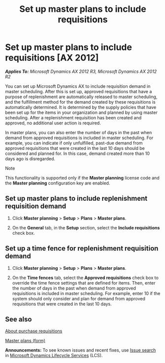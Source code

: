 ﻿---
title: Set up master plans to include requisitions
TOCTitle: Set up master plans to include requisitions
ms:assetid: 749bfc46-86d6-488d-a46d-fc2743933314
ms:mtpsurl: https://technet.microsoft.com/en-us/library/JJ683228(v=AX.60)
ms:contentKeyID: 49684851
ms.date: 04/18/2014
mtps_version: v=AX.60
---

# Set up master plans to include requisitions [AX 2012]


_**Applies To:** Microsoft Dynamics AX 2012 R3, Microsoft Dynamics AX 2012 R2_

You can set up Microsoft Dynamics AX to include requisition demand in master scheduling. After this is set up, approved requisitions that have a purpose of replenishment are automatically released to master scheduling, and the fulfillment method for the demand created by these requisitions is automatically determined. It is determined by the supply policies that have been set up for the items in your organization and planned by using master scheduling. After a replenishment requisition has been created and approved, no additional user action is required.

In master plans, you can also enter the number of days in the past when demand from approved requisitions is included in master scheduling. For example, you can indicate if only unfulfilled, past-due demand from approved requisitions that were created in the last 10 days should be considered and planned for. In this case, demand created more than 10 days ago is disregarded.


> [!NOTE]
> <P>This functionality is supported only if the <STRONG>Master planning</STRONG> license code and the <STRONG>Master planning</STRONG> configuration key are enabled.</P>



## Set up master plans to include replenishment requisition demand

1.  Click **Master planning** \> **Setup** \> **Plans** \> **Master plans**.

2.  On the **General** tab, in the **Setup** section, select the **Include requisitions** check box.

## Set up a time fence for replenishment requisition demand

1.  Click **Master planning** \> **Setup** \> **Plans** \> **Master plans**.

2.  On the **Time fences** tab, select the **Approved requisitions** check box to override the time fence settings that are defined for items. Then, enter the number of days in the past when demand from approved requisitions is included in master scheduling. For example, enter 10 if the system should only consider and plan for demand from approved requisitions that were created in the last 10 days.

## See also

[About purchase requisitions](about-purchase-requisitions.md)

[Master plans (form)](https://technet.microsoft.com/en-us/library/aa591284\(v=ax.60\))

  
**Announcements:** To see known issues and recent fixes, use [Issue search](http://go.microsoft.com/fwlink/?linkid=389258) in [Microsoft Dynamics Lifecycle Services](http://go.microsoft.com/fwlink/?linkid=306505) (LCS).


